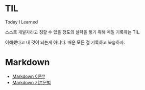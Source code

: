 # TIL
Today I Learned

스스로 개발자라고 칭할 수 있을 정도의 실력을 쌓기 위해 매일 기록하는 TIL.

이해했다고 내 것이 되는게 아니다. 배운 모든 걸 기록하고 복습하자.

# Markdown

- [Markdown 이란?](Markdown/Markdown%20이란?.md)
- [Markdown 기본문법](Markdown/Markdown%20기본문법.md)
